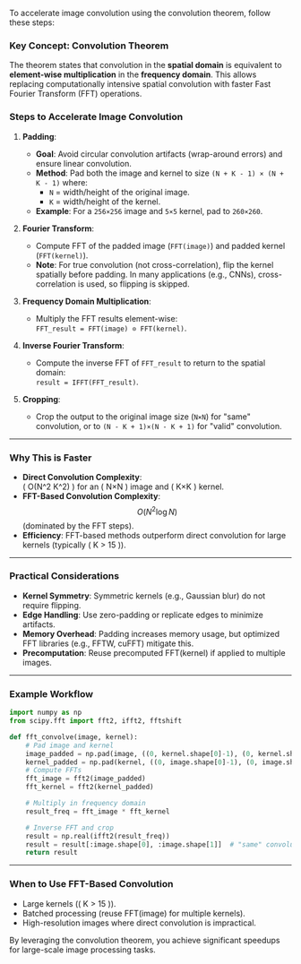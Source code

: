 To accelerate image convolution using the convolution theorem, follow these steps:

### **Key Concept: Convolution Theorem**
The theorem states that convolution in the **spatial domain** is equivalent to **element-wise multiplication** in the **frequency domain**. This allows replacing computationally intensive spatial convolution with faster Fast Fourier Transform (FFT) operations.

### **Steps to Accelerate Image Convolution**

1. **Padding**:
   - **Goal**: Avoid circular convolution artifacts (wrap-around errors) and ensure linear convolution.
   - **Method**: Pad both the image and kernel to size `(N + K - 1) × (N + K - 1)` where:
     - `N` = width/height of the original image.
     - `K` = width/height of the kernel.
   - **Example**: For a `256×256` image and `5×5` kernel, pad to `260×260`.

2. **Fourier Transform**:
   - Compute FFT of the padded image (`FFT(image)`) and padded kernel (`FFT(kernel)`).
   - **Note**: For true convolution (not cross-correlation), flip the kernel spatially before padding. In many applications (e.g., CNNs), cross-correlation is used, so flipping is skipped.

3. **Frequency Domain Multiplication**:
   - Multiply the FFT results element-wise:  
     `FFT_result = FFT(image) ⊙ FFT(kernel)`.

4. **Inverse Fourier Transform**:
   - Compute the inverse FFT of `FFT_result` to return to the spatial domain:  
     `result = IFFT(FFT_result)`.

5. **Cropping**:
   - Crop the output to the original image size (`N×N`) for "same" convolution, or to `(N - K + 1)×(N - K + 1)` for "valid" convolution.

---

### **Why This is Faster**
- **Direct Convolution Complexity**:  
  \( O(N^2 K^2) \) for an \( N×N \) image and \( K×K \) kernel.
- **FFT-Based Convolution Complexity**:  
$$ O(N^2 \log N) $$
(dominated by the FFT steps).
- **Efficiency**: FFT-based methods outperform direct convolution for large kernels (typically \( K > 15 \)).

---

### **Practical Considerations**
- **Kernel Symmetry**: Symmetric kernels (e.g., Gaussian blur) do not require flipping.
- **Edge Handling**: Use zero-padding or replicate edges to minimize artifacts.
- **Memory Overhead**: Padding increases memory usage, but optimized FFT libraries (e.g., FFTW, cuFFT) mitigate this.
- **Precomputation**: Reuse precomputed FFT(kernel) if applied to multiple images.

---

### **Example Workflow**
```python
import numpy as np
from scipy.fft import fft2, ifft2, fftshift

def fft_convolve(image, kernel):
    # Pad image and kernel
    image_padded = np.pad(image, ((0, kernel.shape[0]-1), (0, kernel.shape[1]-1)))
    kernel_padded = np.pad(kernel, ((0, image.shape[0]-1), (0, image.shape[1]-1)))
    # Compute FFTs
    fft_image = fft2(image_padded)
    fft_kernel = fft2(kernel_padded)

    # Multiply in frequency domain
    result_freq = fft_image * fft_kernel

    # Inverse FFT and crop
    result = np.real(ifft2(result_freq))
    result = result[:image.shape[0], :image.shape[1]]  # "same" convolution
    return result
```

---

### **When to Use FFT-Based Convolution**
- Large kernels (\( K > 15 \)).
- Batched processing (reuse FFT(image) for multiple kernels).
- High-resolution images where direct convolution is impractical.

By leveraging the convolution theorem, you achieve significant speedups for large-scale image processing tasks. 